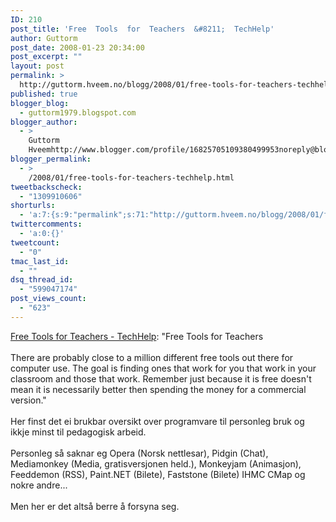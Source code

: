 ```yaml
---
ID: 210
post_title: 'Free  Tools  for  Teachers  &#8211;  TechHelp'
author: Guttorm
post_date: 2008-01-23 20:34:00
post_excerpt: ""
layout: post
permalink: >
  http://guttorm.hveem.no/blogg/2008/01/free-tools-for-teachers-techhelp/
published: true
blogger_blog:
  - guttorm1979.blogspot.com
blogger_author:
  - >
    Guttorm
    Hveemhttp://www.blogger.com/profile/16825705109380499953noreply@blogger.com
blogger_permalink:
  - >
    /2008/01/free-tools-for-teachers-techhelp.html
tweetbackscheck:
  - "1309910606"
shorturls:
  - 'a:7:{s:9:"permalink";s:71:"http://guttorm.hveem.no/blogg/2008/01/free-tools-for-teachers-techhelp/";s:7:"tinyurl";s:25:"http://tinyurl.com/7xy2nn";s:4:"isgd";s:17:"http://is.gd/gKgo";s:5:"bitly";s:18:"http://bit.ly/TszV";s:5:"snipr";s:22:"http://snipr.com/ahp69";s:5:"snurl";s:22:"http://snurl.com/ahp69";s:7:"snipurl";s:24:"http://snipurl.com/ahp69";}'
twittercomments:
  - 'a:0:{}'
tweetcount:
  - "0"
tmac_last_id:
  - ""
dsq_thread_id:
  - "599047174"
post_views_count:
  - "623"
---
```

<a href="http://wiki.monroe.edu/index.php/Free_Tools_for_Teachers">Free Tools for Teachers - TechHelp</a>: "Free Tools for Teachers<br /><br />There are probably close to a million different free tools out there for computer use. The goal is finding ones that work for you that work in your classroom and those that work. Remember just because it is free doesn't mean it is necessarily better then spending the money for a commercial version."<br /><br />Her finst det ei brukbar oversikt over programvare til personleg bruk og ikkje minst til pedagogisk arbeid.<br /><br />Personleg så saknar eg Opera (Norsk nettlesar), Pidgin (Chat), Mediamonkey (Media, gratisversjonen held.), Monkeyjam (Animasjon), Feeddemon (RSS), Paint.NET (Bilete), Faststone (Bilete) IHMC CMap og nokre andre...<br /><br />Men her er det altså berre å forsyna seg.